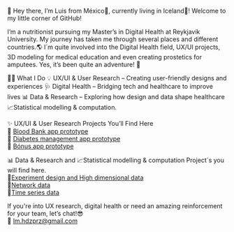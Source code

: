 👋 Hey there, I’m Luis from México🌴, currently living in Iceland🌌! Welcome to my little corner of GitHub!<br>

I’m a nutritionist pursuing my Master’s in Digital Health at Reykjavik University. My journey has taken me through several places and different countries.🌎 I´m quite involved into the Digital Health field, UX/UI projects, 3D modeling for medical education and even creating prostetics for amputees. Yes, it’s been quite an adventure! 🎢

👨‍💻 What I Do 💡 UX/UI & User Research – Creating user-friendly designs and experiences 🩺 Digital Health – Bridging tech and healthcare to improve lives 📊 Data & Research – Exploring how design and data shape healthcare  📈Statistical modelling & computation. 

✨ UX/UI & User Research Projects You’ll Find Here<br> 📌 [Blood Bank app prototype](https://www.figma.com/design/q1Gul8XJLd2oy42B2QUqZK/BloodBankApp?node-id=0-1&t=yV4QsYnynGBj4XnR-1)<br> 📌 [Diabetes management app prototype](https://www.figma.com/design/0rT0Q4KbmOlcrQXKnbL1QD/WellnesGuard?t=gtXvwNwDcLMQEUED-1)<br> 📌 [Bónus app prototype](https://www.figma.com/design/a5NpMtxIUQ7GhVbzShVhfH/SPM?node-id=0-1&t=20z7BtlotMtcVh8d-1)<br>

📊 Data & Research and 📈Statistical modelling & computation Project´s you will find here.<br>  📌[Experiment design and High dimensional data](https://github.com/LuisMHPerez/Portfolio/blob/main/Experiment%20design%20and%20High%20dimensional%20data.ipynb)<br> 📌[Network data](https://github.com/LuisMHPerez/Portfolio/blob/main/Network%20Data.ipynb)<br> 📌[Time series data](https://github.com/LuisMHPerez/Portfolio/blob/main/TimeSeries.ipynb)<br>

If you're into UX research, digital health or need an amazing reinforcement for your team, let’s chat!😎<br> 📧 lm.hdzprz@gmail.com
